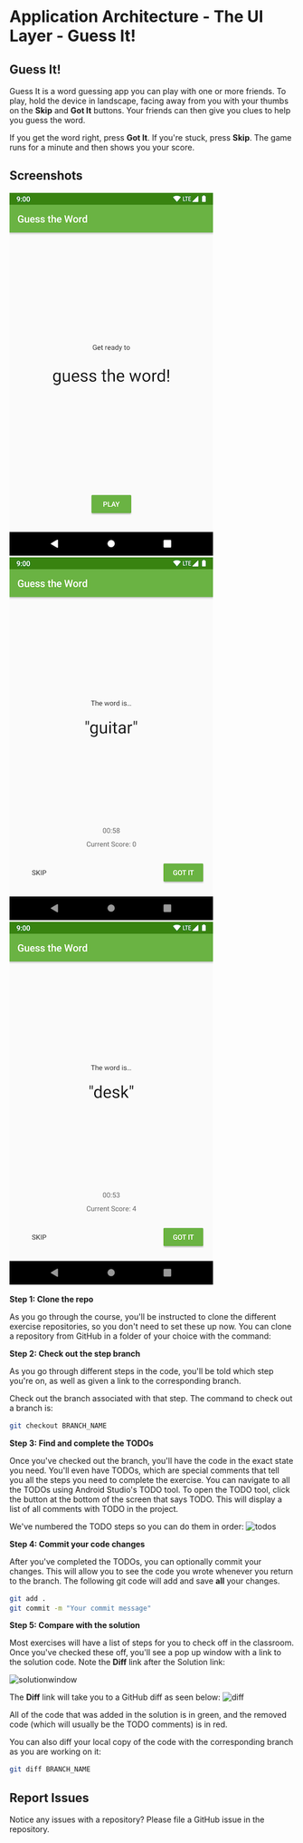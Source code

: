# Application Architecture - The UI Layer - Guess It!

## Guess It!

Guess It is a word guessing app you can play with one or more friends. To play, hold the device in landscape, facing away from you with your thumbs on the **Skip** and **Got It** buttons. Your friends can then give you clues to help you guess the word. 

If you get the word right, press **Got It**. If you're stuck, press **Skip**. The game runs for a minute and then shows you your score.


## Screenshots

![Screenshot 0](screenshots/screen0.png) ![Screenshot 1](screenshots/screen1.png) ![Screenshot 2](screenshots/screen2.png)



**Step 1: Clone the repo**

As you go through the course, you'll be instructed to clone the different exercise repositories, so you don't need to set these up now. You can clone a repository from GitHub in a folder of your choice with the command:



**Step 2: Check out the step branch**

As you go through different steps in the code, you'll be told which step you're on, as well as given a link to the corresponding branch.

Check out the branch associated with that step. The command to check out a branch is:

```bash
git checkout BRANCH_NAME
```

**Step 3: Find and complete the TODOs**

Once you've checked out the branch, you'll have the code in the exact state you need. You'll even have TODOs, which are special comments that tell you all the steps you need to complete the exercise. You can navigate to all the TODOs using Android Studio's TODO tool. To open the TODO tool, click the button at the bottom of the screen that says TODO. This will display a list of all comments with TODO in the project. 

We've numbered the TODO steps so you can do them in order:
![todos](https://d17h27t6h515a5.cloudfront.net/topher/2017/March/58bf00e7_todos/todos.png
)

**Step 4: Commit your code changes**

After you've completed the TODOs, you can optionally commit your changes. This will allow you to see the code you wrote whenever you return to the branch. The following git code will add and save **all** your changes.

```bash
git add .
git commit -m "Your commit message"
```

**Step 5: Compare with the solution**

Most exercises will have a list of steps for you to check off in the classroom. Once you've checked these off, you'll see a pop up window with a link to the solution code. Note the **Diff** link after the Solution link:

![solutionwindow](https://d17h27t6h515a5.cloudfront.net/topher/2017/March/58bf00f9_solutionwindow/solutionwindow.png
)

The **Diff** link will take you to a GitHub diff as seen below:
![diff](https://d17h27t6h515a5.cloudfront.net/topher/2017/March/58bf0108_diffsceenshot/diffsceenshot.png
)

All of the code that was added in the solution is in green, and the removed code (which will usually be the TODO comments) is in red. 

You can also diff your local copy of the code with the corresponding branch as you are working on it:

```bash
git diff BRANCH_NAME
```

## Report Issues
Notice any issues with a repository? Please file a GitHub issue in the repository.

